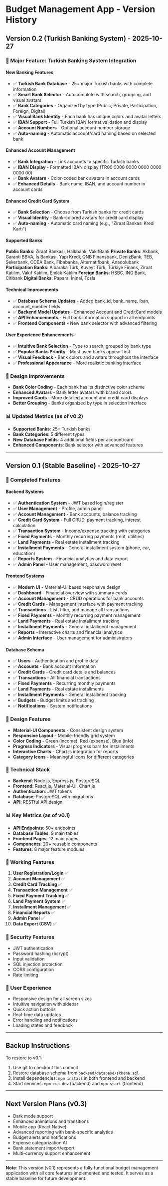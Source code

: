 # Budget Management App - Version History

## Version 0.2 (Turkish Banking System) - 2025-10-27

### 🏦 Major Feature: Turkish Banking System Integration

#### New Banking Features
- ✅ **Turkish Bank Database** - 25+ major Turkish banks with complete information
- ✅ **Smart Bank Selector** - Autocomplete with search, grouping, and visual avatars
- ✅ **Bank Categories** - Organized by type (Public, Private, Participation, Foreign, Digital)
- ✅ **Visual Bank Identity** - Each bank has unique colors and avatar letters
- ✅ **IBAN Support** - Full Turkish IBAN format validation and display
- ✅ **Account Numbers** - Optional account number storage
- ✅ **Auto-naming** - Automatic account/card naming based on selected bank

#### Enhanced Account Management
- ✅ **Bank Integration** - Link accounts to specific Turkish banks
- ✅ **IBAN Display** - Formatted IBAN display (TR00 0000 0000 0000 0000 0000 00)
- ✅ **Bank Avatars** - Color-coded bank avatars in account cards
- ✅ **Enhanced Details** - Bank name, IBAN, and account number in account cards

#### Enhanced Credit Card System
- ✅ **Bank Selection** - Choose from Turkish banks for credit cards
- ✅ **Visual Identity** - Bank-colored avatars for credit card display
- ✅ **Auto-naming** - Automatic card naming (e.g., "Ziraat Bankası Kredi Kartı")

#### Supported Banks
**Public Banks**: Ziraat Bankası, Halkbank, VakıfBank
**Private Banks**: Akbank, Garanti BBVA, İş Bankası, Yapı Kredi, QNB Finansbank, DenizBank, TEB, Şekerbank, ODEA Bank, Fibabanka, Alternatifbank, Anadolubank
**Participation Banks**: Albaraka Türk, Kuveyt Türk, Türkiye Finans, Ziraat Katılım, Vakıf Katılım, Emlak Katılım
**Foreign Banks**: HSBC, ING Bank, Citibank
**Digital Banks**: Papara, İninal, Tosla

#### Technical Improvements
- ✅ **Database Schema Updates** - Added bank_id, bank_name, iban, account_number fields
- ✅ **Backend Model Updates** - Enhanced Account and CreditCard models
- ✅ **API Enhancements** - Full bank information support in all endpoints
- ✅ **Frontend Components** - New bank selector with advanced filtering

#### User Experience Enhancements
- ✅ **Intuitive Bank Selection** - Type to search, grouped by bank type
- ✅ **Popular Banks Priority** - Most used banks appear first
- ✅ **Visual Feedback** - Bank colors and avatars throughout the interface
- ✅ **Professional Appearance** - More realistic banking interface

### 🎨 Design Improvements
- **Bank Color Coding** - Each bank has its distinctive color scheme
- **Enhanced Avatars** - Bank letter avatars with brand colors
- **Improved Cards** - More detailed account and credit card displays
- **Better Grouping** - Banks organized by type in selection interface

### 📊 Updated Metrics (as of v0.2)
- **Supported Banks**: 25+ Turkish banks
- **Bank Categories**: 5 different types
- **New Database Fields**: 4 additional fields per account/card
- **Enhanced Components**: Bank selector with advanced features

---

## Version 0.1 (Stable Baseline) - 2025-10-27

### 🎉 Completed Features

#### Backend Systems
- ✅ **Authentication System** - JWT based login/register
- ✅ **User Management** - Profile, admin panel
- ✅ **Account Management** - Bank accounts, balance tracking
- ✅ **Credit Card System** - Full CRUD, payment tracking, interest calculation
- ✅ **Transaction System** - Income/expense tracking with categories
- ✅ **Fixed Payments** - Monthly recurring payments (rent, utilities)
- ✅ **Land Payments** - Real estate installment tracking
- ✅ **Installment Payments** - General installment system (phone, car, education)
- ✅ **Reports System** - Financial analytics and data export
- ✅ **Admin Panel** - User management, password reset

#### Frontend Systems
- ✅ **Modern UI** - Material-UI based responsive design
- ✅ **Dashboard** - Financial overview with summary cards
- ✅ **Account Management** - CRUD operations for bank accounts
- ✅ **Credit Cards** - Management interface with payment tracking
- ✅ **Transactions** - List, filter, and manage all transactions
- ✅ **Fixed Payments** - Monthly recurring payment management
- ✅ **Land Payments** - Real estate installment tracking
- ✅ **Installment Payments** - General installment management
- ✅ **Reports** - Interactive charts and financial analytics
- ✅ **Admin Interface** - User management for administrators

#### Database Schema
- ✅ **Users** - Authentication and profile data
- ✅ **Accounts** - Bank account information
- ✅ **Credit Cards** - Credit card details and balances
- ✅ **Transactions** - All financial transactions
- ✅ **Fixed Payments** - Recurring monthly payments
- ✅ **Land Payments** - Real estate installments
- ✅ **Installment Payments** - General installment tracking
- ✅ **Budgets** - Budget limits and tracking
- ✅ **Notifications** - System notifications

### 🎨 Design Features
- **Material-UI Components** - Consistent design system
- **Responsive Layout** - Mobile-friendly grid system
- **Color Coding** - Green (income), Red (expense), Blue (info)
- **Progress Indicators** - Visual progress bars for installments
- **Interactive Charts** - Chart.js integration for reports
- **Category Icons** - Meaningful icons for different categories

### 🔧 Technical Stack
- **Backend**: Node.js, Express.js, PostgreSQL
- **Frontend**: React.js, Material-UI, Chart.js
- **Authentication**: JWT tokens
- **Database**: PostgreSQL with migrations
- **API**: RESTful API design

### 📊 Key Metrics (as of v0.1)
- **API Endpoints**: 50+ endpoints
- **Database Tables**: 9 main tables
- **Frontend Pages**: 12 main pages
- **Components**: 20+ reusable components
- **Features**: 8 major feature modules

### 🚀 Working Features
1. **User Registration/Login** ✅
2. **Account Management** ✅
3. **Credit Card Tracking** ✅
4. **Transaction Management** ✅
5. **Fixed Payment Tracking** ✅
6. **Land Payment System** ✅
7. **Installment Management** ✅
8. **Financial Reports** ✅
9. **Admin Panel** ✅
10. **Data Export (CSV)** ✅

### 🔐 Security Features
- JWT authentication
- Password hashing (bcrypt)
- Input validation
- SQL injection protection
- CORS configuration
- Rate limiting

### 📱 User Experience
- Responsive design for all screen sizes
- Intuitive navigation with sidebar
- Quick action buttons
- Real-time data updates
- Error handling and notifications
- Loading states and feedback

---

## Backup Instructions

To restore to v0.1:
1. Use git to checkout this commit
2. Restore database schema from `backend/database/schema.sql`
3. Install dependencies: `npm install` in both frontend and backend
4. Start services: `npm run dev` (backend) and `npm start` (frontend)

---

## Next Version Plans (v0.3)
- Dark mode support
- Enhanced animations and transitions
- Mobile app (React Native)
- Advanced reporting with bank-specific analytics
- Budget alerts and notifications
- Expense categorization AI
- Bank statement import/export
- Multi-currency support enhancement

---

**Note**: This version (v0.1) represents a fully functional budget management application with all core features implemented and tested. It serves as a stable baseline for future development.